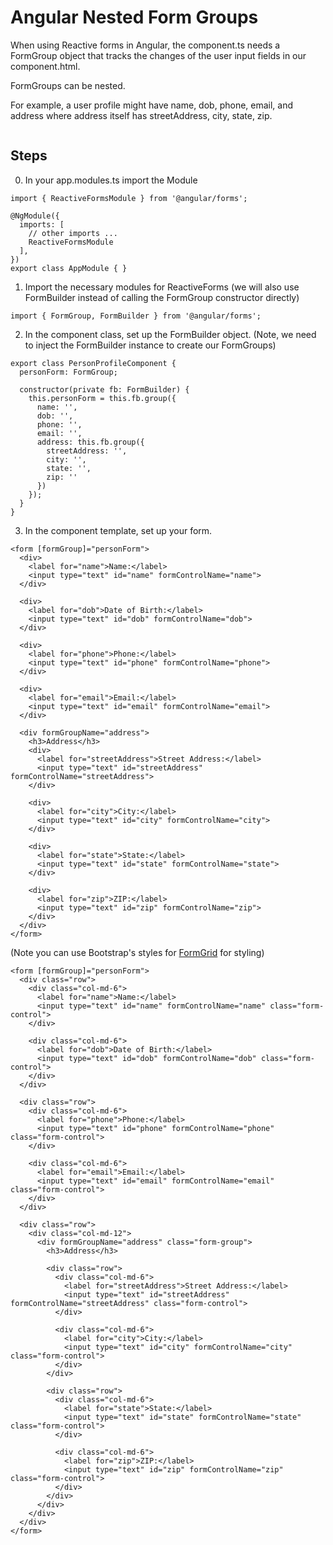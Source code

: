 # Angular Nested Form Groups

When using Reactive forms in Angular, the component.ts needs a FormGroup object that tracks the 
changes of the user input fields in our component.html.

FormGroups can be nested.

For example, a user profile might have name, dob, phone, email, and address where address itself has streetAddress, city, state, zip.

```

```

## Steps

0. In your app.modules.ts import the Module

```
import { ReactiveFormsModule } from '@angular/forms';

@NgModule({
  imports: [
    // other imports ...
    ReactiveFormsModule
  ],
})
export class AppModule { }
```

1. Import the necessary modules for ReactiveForms (we will also use FormBuilder instead of calling the FormGroup constructor directly)

```
import { FormGroup, FormBuilder } from '@angular/forms';
```

2. In the component class, set up the FormBuilder object. (Note, we need to inject the FormBuilder instance to create our FormGroups)

```
export class PersonProfileComponent {
  personForm: FormGroup;

  constructor(private fb: FormBuilder) {
    this.personForm = this.fb.group({
      name: '',
      dob: '',
      phone: '',
      email: '',
      address: this.fb.group({
        streetAddress: '',
        city: '',
        state: '',
        zip: ''
      })
    });
  }
}

```

3. In the component template, set up your form. 

```
<form [formGroup]="personForm">
  <div>
    <label for="name">Name:</label>
    <input type="text" id="name" formControlName="name">
  </div>
  
  <div>
    <label for="dob">Date of Birth:</label>
    <input type="text" id="dob" formControlName="dob">
  </div>
  
  <div>
    <label for="phone">Phone:</label>
    <input type="text" id="phone" formControlName="phone">
  </div>
  
  <div>
    <label for="email">Email:</label>
    <input type="text" id="email" formControlName="email">
  </div>
  
  <div formGroupName="address">
    <h3>Address</h3>
    <div>
      <label for="streetAddress">Street Address:</label>
      <input type="text" id="streetAddress" formControlName="streetAddress">
    </div>
  
    <div>
      <label for="city">City:</label>
      <input type="text" id="city" formControlName="city">
    </div>
  
    <div>
      <label for="state">State:</label>
      <input type="text" id="state" formControlName="state">
    </div>
  
    <div>
      <label for="zip">ZIP:</label>
      <input type="text" id="zip" formControlName="zip">
    </div>
  </div>
</form>

```

(Note you can use Bootstrap's styles for [FormGrid](https://getbootstrap.com/docs/5.3/forms/layout/#form-grid) for styling)

```
<form [formGroup]="personForm">
  <div class="row">
    <div class="col-md-6">
      <label for="name">Name:</label>
      <input type="text" id="name" formControlName="name" class="form-control">
    </div>
  
    <div class="col-md-6">
      <label for="dob">Date of Birth:</label>
      <input type="text" id="dob" formControlName="dob" class="form-control">
    </div>
  </div>
  
  <div class="row">
    <div class="col-md-6">
      <label for="phone">Phone:</label>
      <input type="text" id="phone" formControlName="phone" class="form-control">
    </div>
  
    <div class="col-md-6">
      <label for="email">Email:</label>
      <input type="text" id="email" formControlName="email" class="form-control">
    </div>
  </div>
  
  <div class="row">
    <div class="col-md-12">
      <div formGroupName="address" class="form-group">
        <h3>Address</h3>
        
        <div class="row">
          <div class="col-md-6">
            <label for="streetAddress">Street Address:</label>
            <input type="text" id="streetAddress" formControlName="streetAddress" class="form-control">
          </div>
  
          <div class="col-md-6">
            <label for="city">City:</label>
            <input type="text" id="city" formControlName="city" class="form-control">
          </div>
        </div>
  
        <div class="row">
          <div class="col-md-6">
            <label for="state">State:</label>
            <input type="text" id="state" formControlName="state" class="form-control">
          </div>
  
          <div class="col-md-6">
            <label for="zip">ZIP:</label>
            <input type="text" id="zip" formControlName="zip" class="form-control">
          </div>
        </div>
      </div>
    </div>
  </div>
</form>
```

